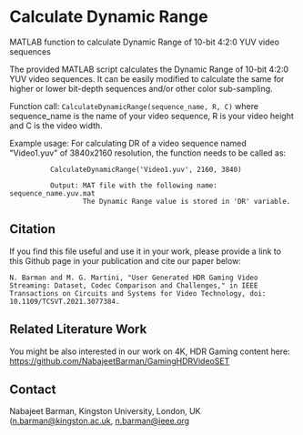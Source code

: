# Calculate Dynamic Range
MATLAB function to calculate Dynamic Range of 10-bit 4:2:0 YUV video sequences


The provided MATLAB script calculates the Dynamic Range of 10-bit 4:2:0 YUV video sequences. It can be easily modified to calculate the same for higher or lower bit-depth sequences and/or other color sub-sampling.

Function call: 
              ``` CalculateDynamicRange(sequence_name, R, C) ```
              where sequence_name is the name of your video sequence, R is your video height and C is the video width.
              
Example usage: For calculating DR of a video sequence named "Video1.yuv" of 3840x2160 resolution, the function needs to be called as:

              CalculateDynamicRange('Video1.yuv', 2160, 3840)
              
              Output: MAT file with the following name: sequence_name.yuv.mat
                      The Dynamic Range value is stored in 'DR' variable.
        
## Citation

If you find this file useful and use it in your work, please provide a link to this Github page in your publication and cite our paper below:

`N. Barman and M. G. Martini, "User Generated HDR Gaming Video Streaming: Dataset, Codec Comparison and Challenges," in IEEE Transactions on Circuits and Systems for Video Technology, doi: 10.1109/TCSVT.2021.3077384.`

## Related Literature Work
 You might be also interested in our work on 4K, HDR Gaming content here: https://github.com/NabajeetBarman/GamingHDRVideoSET

## Contact
Nabajeet Barman, Kingston University, London, UK (n.barman@kingston.ac.uk, n.barman@ieee.org
